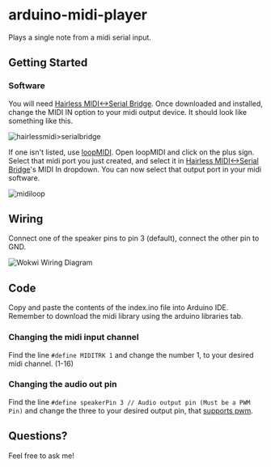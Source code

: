 # arduino-midi-player
Plays a single note from a midi serial input.

## Getting Started
### Software
You will need [Hairless MIDI<->Serial Bridge](https://projectgus.github.io/hairless-midiserial/).
Once downloaded and installed, change the MIDI IN option to your midi output device. It should look like something like this.

![hairlessmidi>serialbridge](https://i.ibb.co/rGrYbh9/r.png)

If one isn't listed, use [loopMIDI](https://www.tobias-erichsen.de/software/loopmidi.html).
Open loopMIDI and click on the plus sign. Select that midi port you just created, and select it in [Hairless MIDI<->Serial Bridge](https://projectgus.github.io/hairless-midiserial/)'s MIDI In dropdown. You can now select that output port in your midi software.

![midiloop](https://i.ibb.co/CBfkc5s/s.jpg)

## Wiring
Connect one of the speaker pins to pin 3 (default), connect the other pin to GND.

![Wokwi Wiring Diagram](https://i.ibb.co/dQKPyF0/w.png)

## Code
Copy and paste the contents of the index.ino file into Arduino IDE. Remember to download the midi library using the arduino libraries tab.

### Changing the midi input channel
Find the line `#define MIDITRK 1` and change the number 1, to your desired midi channel. (1-16)

### Changing the audio out pin
Find the line `#define speakerPin 3 // Audio output pin (Must be a PWM Pin)` and change the three to your desired output pin, that [supports pwm](https://www.arduino.cc/reference/en/language/functions/analog-io/analogwrite/). 

## Questions?
Feel free to ask me!

